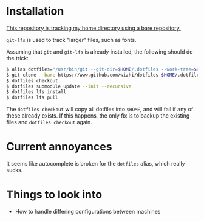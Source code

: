 # Installation

[This repository is tracking my home directory using a bare repository.][tracking]

`git-lfs` is used to track "larger" files, such as fonts.

Assuming that `git` and `git-lfs` is already installed, the following should do the trick:

```bash
$ alias dotfiles="/usr/bin/git --git-dir=$HOME/.dotfiles --work-tree=$HOME" 
$ git clone --bare https://www.github.com/wizhi/dotfiles $HOME/.dotfiles
$ dotfiles checkout
$ dotfiles submodule update --init --recursive
$ dotfiles lfs install
$ dotfiles lfs pull
```

The `dotfiles checkout` will copy all dotfiles into `$HOME`, and will fail if any of these already exists.
If this happens, the only fix is to backup the existing files and `dotfiles checkout` again.

# Current annoyances

It seems like autocomplete is broken for the `dotfiles` alias, which really sucks.

# Things to look into

* How to handle differing configurations between machines

[tracking]: https://harfangk.github.io/2016/09/18/manage-dotfiles-with-a-git-bare-repository.html
